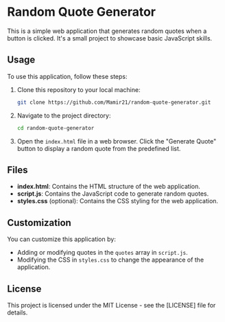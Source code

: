 # Random Quote Generator

This is a simple web application that generates random quotes when a button is clicked. It's a small project to showcase basic JavaScript skills. 

## Usage

To use this application, follow these steps:

1. Clone this repository to your local machine:

    ```bash
    git clone https://github.com/Mamir21/random-quote-generator.git
    ```

2. Navigate to the project directory:

    ```bash
    cd random-quote-generator
    ```

3. Open the `index.html` file in a web browser. Click the "Generate Quote" button to display a random quote from the predefined list.

## Files

- **index.html**: Contains the HTML structure of the web application.
- **script.js**: Contains the JavaScript code to generate random quotes.
- **styles.css** (optional): Contains the CSS styling for the web application.

## Customization

You can customize this application by:

- Adding or modifying quotes in the `quotes` array in `script.js`.
- Modifying the CSS in `styles.css` to change the appearance of the application.

## License

This project is licensed under the MIT License - see the [LICENSE] file for details.
